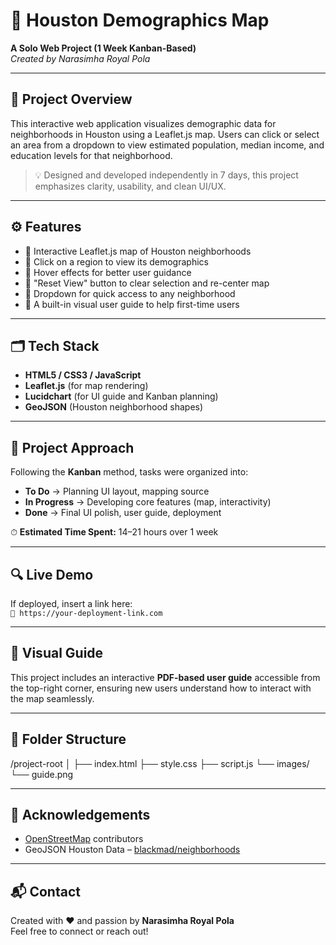 # 🌆 Houston Demographics Map  
**A Solo Web Project (1 Week Kanban-Based)**  
*Created by Narasimha Royal Pola*

---

## 📌 Project Overview  
This interactive web application visualizes demographic data for neighborhoods in Houston using a Leaflet.js map. Users can click or select an area from a dropdown to view estimated population, median income, and education levels for that neighborhood.

> 💡 Designed and developed independently in 7 days, this project emphasizes clarity, usability, and clean UI/UX.

---

## ⚙️ Features  
- 📍 Interactive Leaflet.js map of Houston neighborhoods  
- 🎯 Click on a region to view its demographics  
- 🧠 Hover effects for better user guidance  
- 🔄 "Reset View" button to clear selection and re-center map  
- 📂 Dropdown for quick access to any neighborhood  
- 📸 A built-in visual user guide to help first-time users

---

## 🗂 Tech Stack  
- **HTML5 / CSS3 / JavaScript**  
- **Leaflet.js** (for map rendering)  
- **Lucidchart** (for UI guide and Kanban planning)  
- **GeoJSON** (Houston neighborhood shapes)  

---

## 🧠 Project Approach  
Following the **Kanban** method, tasks were organized into:
- **To Do** → Planning UI layout, mapping source
- **In Progress** → Developing core features (map, interactivity)
- **Done** → Final UI polish, user guide, deployment

⏱ **Estimated Time Spent:** 14–21 hours over 1 week

---

## 🔍 Live Demo  
If deployed, insert a link here:  
`🔗 https://your-deployment-link.com`

---

## 📸 Visual Guide  
This project includes an interactive **PDF-based user guide** accessible from the top-right corner, ensuring new users understand how to interact with the map seamlessly.

---

## 📁 Folder Structure  
/project-root
│
├── index.html
├── style.css
├── script.js
└── images/
    └── guide.png
    

---

## 🙌 Acknowledgements  
- [OpenStreetMap](https://www.openstreetmap.org/) contributors  
- GeoJSON Houston Data – [blackmad/neighborhoods](https://github.com/blackmad/neighborhoods)

---

## 📬 Contact  
Created with ❤️ and passion by **Narasimha Royal Pola**  
Feel free to connect or reach out!

